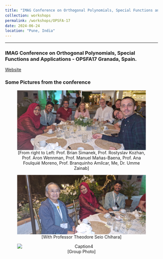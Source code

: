 ```yaml
---
title: "IMAG Conference on Orthogonal Polynomials, Special Functions and Applications - OPSFA17"
collection: workshops
permalink: /workshops/OPSFA-17
date: 2024-06-24
location: "Pune, India"
---
```


---

### IMAG Conference on Orthogonal Polynomials, Special Functions and Applications - OPSFA17 Granada, Spain.

[Website](https://opsfa17.com/)

### Some Pictures from the conference

<div style="text-align: center;">
    <figure>
        <img src="/files/20240626_230832.jpg" alt="Caption2" style="width: 800px; display: block; margin: 0 auto;">
        <figcaption>[From right to Left: Prof. Brian Simanek, Prof. Rostyslav Kozhan, Prof. Aron Wennman, Prof.  Manuel Mañas-Baena, Prof. Ana Foulquié Moreno, Prof. Branquinho Amílcar, Me, Dr. Umme Zainab]</figcaption>
    </figure>
</div>    

<div style="text-align: center;">
    <figure>
        <img src="/files/20240626_230841.jpg" alt="Caption3" style="width: 800px; display: block; margin: 0 auto;">
        <figcaption>[With Professor Theodore Seio Chihara]</figcaption>
    </figure>
</div>

<div style="text-align: center;"> 
    <figure>
        <img src="/files/IMAG_OPSFA1.jpg" alt="Caption4" style="width: 800px; display: block; margin: 0 auto;">
        <figcaption>[Group Photo]</figcaption>
    </figure>
</div>







